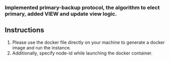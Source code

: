 ### Implemented primary-backup protocol, the algorithm to elect primary, added VIEW and update view logic.

## Instructions
1. Please use the docker file directly on your machine to generate a docker image and run the instance.
2. Additionally, specify node-id while launching the docker container.
